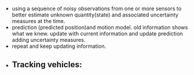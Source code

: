 - using a sequence of noisy observations from one or more sensors to better estimate unknown quantity(state) and associated  uncertainty measures at the time.
- prediction (predicted position)and motion model. old information shows what we knew. update with current information and update prediction adding uncertainty measures.
- repeat and keep updating information.
- Tracking vehicles:
	-
